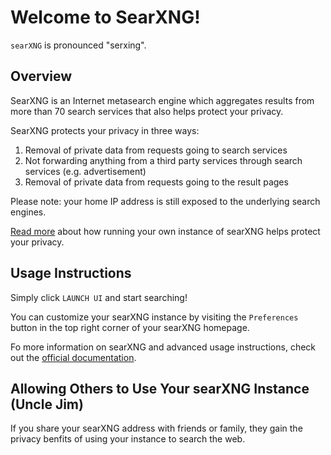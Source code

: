 # Welcome to SearXNG!

`searXNG` is pronounced "serxing".

## Overview

SearXNG is an Internet metasearch engine which aggregates results from more than 70 search services that also helps protect your privacy.

SearXNG protects your privacy in three ways:
1. Removal of private data from requests going to search services
2. Not forwarding anything from a third party services through search services (e.g. advertisement)
3. Removal of private data from requests going to the result pages

Please note: your home IP address is still exposed to the underlying search engines.

[Read more](https://docs.searxng.org/own-instance.html) about how running your own instance of searXNG helps protect your privacy. 

## Usage Instructions

Simply click `LAUNCH UI` and start searching!

You can customize your searXNG instance by visiting the `Preferences` button in the top right corner of your searXNG homepage.

Fo more information on searXNG and advanced usage instructions, check out the [official documentation](https://docs.searxng.org).

## Allowing Others to Use Your searXNG Instance (Uncle Jim)

If you share your searXNG address with friends or family, they gain the privacy benfits of using your instance to search the web.
